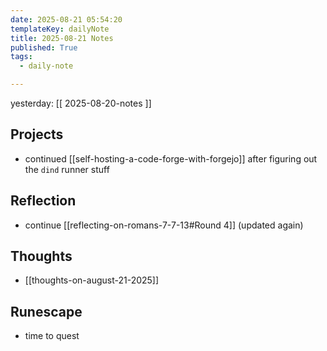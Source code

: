 ```yaml
---
date: 2025-08-21 05:54:20
templateKey: dailyNote
title: 2025-08-21 Notes
published: True
tags:
  - daily-note

---
```


yesterday: [[ 2025-08-20-notes ]]

## Projects

- continued [[self-hosting-a-code-forge-with-forgejo]] after figuring out the `dind` runner stuff

## Reflection

- continue [[reflecting-on-romans-7-7-13#Round 4]] (updated again)

## Thoughts

- [[thoughts-on-august-21-2025]]

## Runescape

- time to quest
